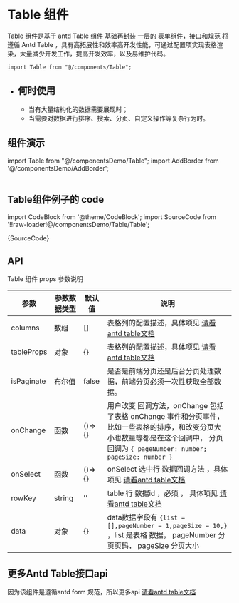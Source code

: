 # Table 组件

Table  组件是基于 antd Table  组件 基础再封装 一层的 表单组件，接口和规范 将遵循 Antd  Table ，具有高拓展性和效率高开发性能，可通过配置项实现表格渲染，大量减少开发工作，提高开发效率，以及易维护代码。




```
import Table from "@/components/Table";
```

 

- ## 何时使用

  - 当有大量结构化的数据需要展现时；
  - 当需要对数据进行排序、搜索、分页、自定义操作等复杂行为时。

## 组件演示

import Table  from   "@/componentsDemo/Table";
import AddBorder from '@/componentsDemo/AddBorder';

<AddBorder> 
  <Table> </Table>
</AddBorder>



## Table组件例子的 code

import CodeBlock from '@theme/CodeBlock';
import  SourceCode  from '!!raw-loader!@/componentsDemo/Table/Table';

<CodeBlock language="jsx">{SourceCode}</CodeBlock>




## API 

Table 组件 props
参数说明

| 参数       | 参数数据类型 | 默认值 | 说明                                                         |
| ---------- | ------------ | ------ | ------------------------------------------------------------ |
| columns    | 数组         | []     | 表格列的配置描述，具体项见 [请看antd table文档](https://ant-design.antgroup.com/components/table-cn#column) |
| tableProps | 对象         | {}     | 表格列的配置描述，具体项见 [请看antd table文档](https://ant-design.antgroup.com/components/table-cn) |
| isPaginate | 布尔值       | false  | 是否是前端分页还是后台分页处理数据，前端分页必须一次性获取全部数据。 |
| onChange   | 函数         | ()=>{} | 用户改变 回调方法，onChange 包括了表格 onChange 事件和分页事件，比如一些表格的排序，和改变分页大小也数量等都是在这个回调中， 分页回调为  ```{ pageNumber: number; pageSize: number } ``` |
| onSelect   | 函数         | ()=>{} | onSelect 选中行 数据回调方法  ，具体项见 [请看antd table文档](https://ant-design.antgroup.com/components/table-cn) |
| rowKey     | string       | ''     | table 行 数据id ，必须 ， 具体项见 [请看antd table文档](https://ant-design.antgroup.com/components/table-cn) |
| data       | 对象         | {}     | data数据字段有  ```{list = [],pageNumber = 1,pageSize = 10,}```  ，list 是表格 数据， pageNumber 分页页码， pageSize 分页大小 |




## 更多Antd Table接口api 

因为该组件是遵循antd form 规范，所以更多api  [请看antd table文档](https://ant-design.antgroup.com/components/table-cn)






